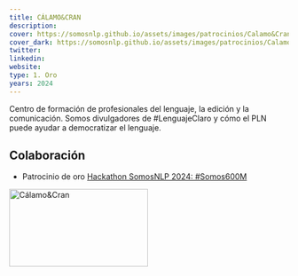 ```yaml
---
title: CÁLAMO&CRAN
description:
cover: https://somosnlp.github.io/assets/images/patrocinios/Calamo&Cran.png
cover_dark: https://somosnlp.github.io/assets/images/patrocinios/Calamo&Cran_dark.png
twitter: 
linkedin:
website: 
type: 1. Oro
years: 2024
---
```


Centro de formación de profesionales del lenguaje, la edición y la comunicación. Somos divulgadores de #LenguajeClaro y cómo el PLN puede ayudar a democratizar el lenguaje.

## Colaboración

- Patrocinio de oro [Hackathon SomosNLP 2024: #Somos600M](https://somosnlp.org/hackathon)

<div class="flex justify-center">
    <img alt="Cálamo&Cran" width="250" height="140" 
    src="https://somosnlp.github.io/assets/images/patrocinios/Calamo&Cran.png" />
</div>

<!-- TODO -->
